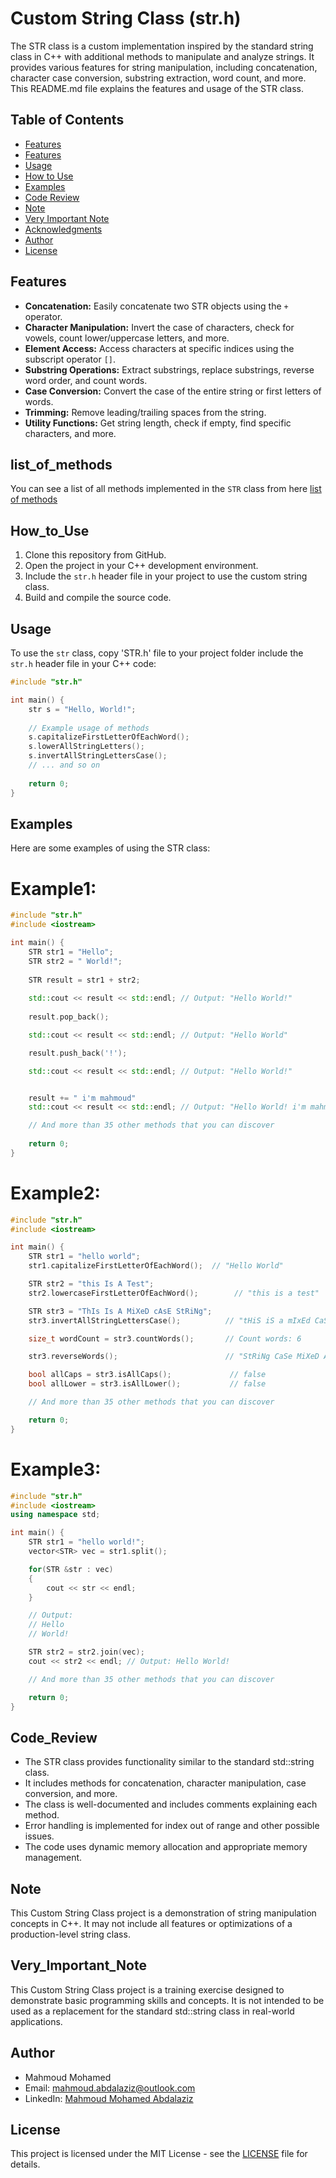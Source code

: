# Custom String Class (str.h)

The STR class is a custom implementation inspired by the standard string class in C++ with additional methods to manipulate and analyze strings. It provides various features for string manipulation, including concatenation, character case conversion, substring extraction, word count, and more. 
This README.md file explains the features and usage of the STR class.

## Table of Contents

- [Features](#features)
- [Features](#list_of_methods)
- [Usage](#usage)
- [How to Use](#How_to_Use)
- [Examples](#Examples)
- [Code Review](#Code_Review)
- [Note](#Note)
- [Very Important Note](#Very_Important_Note)
- [Acknowledgments](#Acknowledgments)
- [Author](#Author)
- [License](#License)

## Features

- **Concatenation:** Easily concatenate two STR objects using the `+` operator.
- **Character Manipulation:** Invert the case of characters, check for vowels, count lower/uppercase letters, and more.
- **Element Access:** Access characters at specific indices using the subscript operator `[]`.
- **Substring Operations:** Extract substrings, replace substrings, reverse word order, and count words.
- **Case Conversion:** Convert the case of the entire string or first letters of words.
- **Trimming:** Remove leading/trailing spaces from the string.
- **Utility Functions:** Get string length, check if empty, find specific characters, and more.

## list_of_methods
You can see a list of all methods implemented in the `STR` class from here [list of methods](Implemented_Methods)

## How_to_Use

1. Clone this repository from GitHub.
2. Open the project in your C++ development environment.
3. Include the `str.h` header file in your project to use the custom string class.
4. Build and compile the source code.

## Usage

To use the `str` class, copy 'STR.h' file to your project folder include the `str.h` header file in your C++ code:

```cpp
#include "str.h"

int main() {
    str s = "Hello, World!";
    
    // Example usage of methods
    s.capitalizeFirstLetterOfEachWord();
    s.lowerAllStringLetters();
    s.invertAllStringLettersCase();
    // ... and so on
    
    return 0;
}
```

## Examples
Here are some examples of using the STR class:

# Example1:
```cpp
#include "str.h"
#include <iostream>

int main() {
    STR str1 = "Hello";
    STR str2 = " World!";
    
    STR result = str1 + str2;
    
    std::cout << result << std::endl; // Output: "Hello World!"
    
    result.pop_back();

    std::cout << result << std::endl; // Output: "Hello World"

    result.push_back('!');

    std::cout << result << std::endl; // Output: "Hello World!"


    result += " i'm mahmoud"
    std::cout << result << std::endl; // Output: "Hello World! i'm mahmoud"

    // And more than 35 other methods that you can discover
    
    return 0;
}
```
# Example2:
```cpp
#include "str.h"
#include <iostream>

int main() {
    STR str1 = "hello world";
    str1.capitalizeFirstLetterOfEachWord();  // "Hello World"

    STR str2 = "this Is A Test";
    str2.lowercaseFirstLetterOfEachWord();        // "this is a test"

    STR str3 = "ThIs Is A MiXeD cAsE StRiNg";
    str3.invertAllStringLettersCase();          // "tHiS iS a mIxEd CaSe sTrInG"

    size_t wordCount = str3.countWords();       // Count words: 6

    str3.reverseWords();                        // "StRiNg CaSe MiXeD A Is ThIs"

    bool allCaps = str3.isAllCaps();             // false
    bool allLower = str3.isAllLower();           // false

    // And more than 35 other methods that you can discover

    return 0;
}
```
# Example3:
```cpp
#include "str.h"
#include <iostream>
using namespace std;

int main() {
    STR str1 = "hello world!";
    vector<STR> vec = str1.split();

    for(STR &str : vec)
    {
        cout << str << endl;
    }

    // Output: 
    // Hello 
    // World!

    STR str2 = str2.join(vec);
    cout << str2 << endl; // Output: Hello World!

    // And more than 35 other methods that you can discover

    return 0;
}
```
## Code_Review

- The STR class provides functionality similar to the standard std::string class.
- It includes methods for concatenation, character manipulation, case conversion, and more.
- The class is well-documented and includes comments explaining each method.
- Error handling is implemented for index out of range and other possible issues.
- The code uses dynamic memory allocation and appropriate memory management.

## Note

This Custom String Class project is a demonstration of string manipulation concepts in C++. It may not include all features or optimizations of a production-level string class.

## Very_Important_Note
This Custom String Class project is a training exercise designed to demonstrate basic programming skills and concepts. It is not intended to be used as a replacement for the standard std::string class in real-world applications.

## Author

- Mahmoud Mohamed
- Email: mahmoud.abdalaziz@outlook.com
- LinkedIn: [Mahmoud Mohamed Abdalaziz](https://www.linkedin.com/in/mahmoud-mohamed-abd/)

## License

This project is licensed under the MIT License - see the [LICENSE](LICENSE) file for details.
